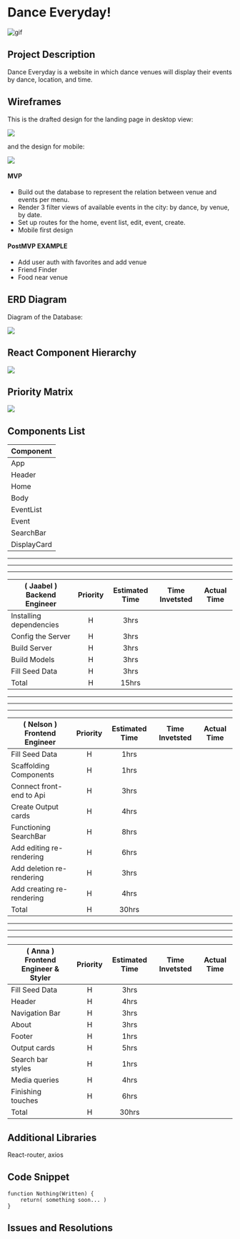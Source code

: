 # Dance Everyday!

![gif](https://media.giphy.com/media/Ymhz7H7Ye0gX3xuk59/giphy.gif)

## Project Description

Dance Everyday is a website in which dance venues will display their events by dance, location, and time.

## Wireframes

This is the drafted design for the landing page in desktop view:

![](https://i.imgur.com/x00gjfJ.png)

and the design for mobile:

![](https://i.imgur.com/BYik3If.png)

#### MVP

- Build out the database to represent the relation between venue and events per menu.
- Render 3 filter views of available events in the city: by dance, by venue, by date.
- Set up routes for the home, event list, edit, event, create.
- Mobile first design

#### PostMVP EXAMPLE

- Add user auth with favorites and add venue
- Friend Finder
- Food near venue

## ERD Diagram

Diagram of the Database:

![](https://i.imgur.com/rHMbifN.jpg)

## React Component Hierarchy

![](https://imgur.com/a/MtS2Gc6.jpg)

## Priority Matrix

![](https://i.imgur.com/Tas9IlH.jpg)

## Components List

| Component   |
| ----------- |
| App         |
| Header      |
| Home        |
| Body        |
| EventList   |
| Event       |
| SearchBar   |
| DisplayCard |

---

---

---


| ( **Jaabel** ) Backend Engineer                | Priority | Estimated Time | Time Invetsted | Actual Time |
| ---------------------- | :------: | :------------: | :------------: | :---------: |
| Installing dependencies |    H     |      3hrs      |          |       |
| Config the Server      |    H     |      3hrs      |          |       |
| Build Server           |    H     |      3hrs      |          |       |
| Build Models           |    H     |      3hrs      |          |       |
| Fill Seed Data         |    H     |      3hrs      |          |       |
| Total                  |    H     |      15hrs      |          |       |


---

---

---


| ( **Nelson** ) Frontend Engineer | Priority | Estimated Time | Time Invetsted | Actual Time |
| -------------------------------- | :------: | :------------: | :------------: | :---------: |
| Fill Seed Data                   |    H     |      1hrs      |                |             |
| Scaffolding Components           |    H     |      1hrs      |                |             |
| Connect front-end to Api         |    H     |      3hrs      |                |             |
| Create Output cards              |    H     |      4hrs      |                |             |
| Functioning SearchBar            |    H     |      8hrs      |                |             |
| Add editing re-rendering         |    H     |      6hrs      |                |             |
| Add deletion re-rendering        |    H     |      3hrs      |                |             |
| Add creating re-rendering        |    H     |      4hrs      |                |             |
| Total                            |    H     |     30hrs      |                |             |


---

---

---


| ( **Anna** ) Frontend Engineer & Styler        | Priority | Estimated Time | Time Invetsted | Actual Time |
| -------------- | :------: | :------------: | :------------: | :---------: |
| Fill Seed Data |    H     |      3hrs      |          |       |
| Header |    H     |      4hrs      |          |       |
| Navigation Bar |    H     |      3hrs      |          |       |
| About |    H     |      3hrs      |          |       |
| Footer |    H     |      1hrs      |          |       |
| Output cards |    H     |      5hrs      |          |       |
| Search bar styles |    H     |      1hrs      |          |       |
| Media queries |    H     |      4hrs      |          |       |
| Finishing touches |    H     |      6hrs      |          |       |
| Total          |    H     |      30hrs      |          |       |



## Additional Libraries

React-router, axios

## Code Snippet

```
function Nothing(Written) {
	return( something soon... )
}
```

## Issues and Resolutions
